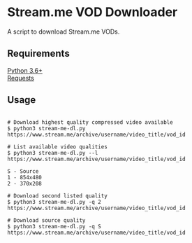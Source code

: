 # Stream.me VOD Downloader
A script to download Stream.me VODs.

## Requirements

[Python 3.6+](python.org)  
[Requests](http://docs.python-requests.org/en/master/)

## Usage
```console

# Download highest quality compressed video available
$ python3 stream-me-dl.py https://www.stream.me/archive/username/video_title/vod_id

# List available video qualities
$ python3 stream-me-dl.py --l https://www.stream.me/archive/username/video_title/vod_id

S - Source
1 - 854x480
2 - 370x208

# Download second listed quality
$ python3 stream-me-dl.py -q 2 https://www.stream.me/archive/username/video_title/vod_id

# Download source quality
$ python3 stream-me-dl.py -q S https://www.stream.me/archive/username/video_title/vod_id

```